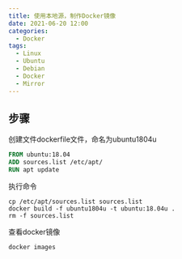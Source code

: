 ```yaml
---
title: 使用本地源，制作Docker镜像
date: 2021-06-20 12:00
categories:
  - Docker
tags:
  - Linux
  - Ubuntu
  - Debian
  - Docker
  - Mirror
---
```


## 步骤

创建文件dockerfile文件，命名为ubuntu1804u

```dockerfile
FROM ubuntu:18.04
ADD sources.list /etc/apt/
RUN apt update
```


执行命令
```shell
cp /etc/apt/sources.list sources.list
docker build -f ubuntu1804u -t ubuntu:18.04u .
rm -f sources.list
```

查看docker镜像

```shell
docker images
```


